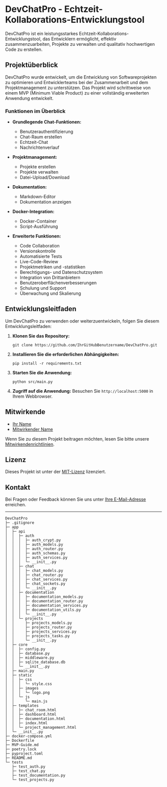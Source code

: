 # DevChatPro - Echtzeit-Kollaborations-Entwicklungstool

DevChatPro ist ein leistungsstarkes Echtzeit-Kollaborations-Entwicklungstool, das Entwicklern ermöglicht, effektiv zusammenzuarbeiten, Projekte zu verwalten und qualitativ hochwertigen Code zu erstellen.

## Projektüberblick

DevChatPro wurde entwickelt, um die Entwicklung von Softwareprojekten zu optimieren und Entwicklerteams bei der Zusammenarbeit und dem Projektmanagement zu unterstützen. Das Projekt wird schrittweise von einem MVP (Minimum Viable Product) zu einer vollständig erweiterten Anwendung entwickelt.

### Funktionen im Überblick

- **Grundlegende Chat-Funktionen:** 
  - Benutzerauthentifizierung
  - Chat-Raum erstellen
  - Echtzeit-Chat
  - Nachrichtenverlauf

- **Projektmanagement:**
  - Projekte erstellen
  - Projekte verwalten
  - Datei-Upload/Download

- **Dokumentation:**
  - Markdown-Editor
  - Dokumentation anzeigen

- **Docker-Integration:**
  - Docker-Container
  - Script-Ausführung

- **Erweiterte Funktionen:**
  - Code Collaboration
  - Versionskontrolle
  - Automatisierte Tests
  - Live-Code-Review
  - Projektmetriken und -statistiken
  - Berechtigungs- und Datenschutzsystem
  - Integration von Drittanbietern
  - Benutzeroberflächenverbesserungen
  - Schulung und Support
  - Überwachung und Skalierung

## Entwicklungsleitfaden

Um DevChatPro zu verwenden oder weiterzuentwickeln, folgen Sie diesem Entwicklungsleitfaden:

1. **Klonen Sie das Repository:**
   ```
   git clone https://github.com/IhrGitHubBenutzername/DevChatPro.git
   ```

2. **Installieren Sie die erforderlichen Abhängigkeiten:**
   ```
   pip install -r requirements.txt
   ```

3. **Starten Sie die Anwendung:**
   ```
   python src/main.py
   ```

4. **Zugriff auf die Anwendung:**
   Besuchen Sie `http://localhost:5000` in Ihrem Webbrowser.

## Mitwirkende

- [Ihr Name](https://github.com/IhrGitHubBenutzername)
- [Mitwirkender Name](https://github.com/mitwirkenderGitHubBenutzername)

Wenn Sie zu diesem Projekt beitragen möchten, lesen Sie bitte unsere [Mitwirkendenrichtlinien](CONTRIBUTING.md).

## Lizenz

Dieses Projekt ist unter der [MIT-Lizenz](LICENSE) lizenziert.

## Kontakt

Bei Fragen oder Feedback können Sie uns unter [Ihre E-Mail-Adresse](mailto:IhreE-Mail@Beispiel.com) erreichen.

---


```
DevChatPro
├─ .gitignore
├─ app
│  ├─ api
│  │  ├─ auth
│  │  │  ├─ auth_crypt.py
│  │  │  ├─ auth_models.py
│  │  │  ├─ auth_router.py
│  │  │  ├─ auth_schemas.py
│  │  │  ├─ auth_services.py
│  │  │  └─ __init__.py
│  │  ├─ chat
│  │  │  ├─ chat_models.py
│  │  │  ├─ chat_router.py
│  │  │  ├─ chat_services.py
│  │  │  ├─ chat_sockets.py
│  │  │  └─ __init__.py
│  │  ├─ documentation
│  │  │  ├─ documentation_models.py
│  │  │  ├─ documentation_router.py
│  │  │  ├─ documentation_services.py
│  │  │  ├─ documentation_utils.py
│  │  │  └─ __init__.py
│  │  └─ projects
│  │     ├─ projects_models.py
│  │     ├─ projects_router.py
│  │     ├─ projects_services.py
│  │     ├─ projects_tasks.py
│  │     └─ __init__.py
│  ├─ core
│  │  ├─ config.py
│  │  ├─ database.py
│  │  ├─ middleware.py
│  │  ├─ sqlite_database.db
│  │  └─ __init__.py
│  ├─ main.py
│  ├─ static
│  │  ├─ css
│  │  │  └─ style.css
│  │  ├─ images
│  │  │  └─ logo.png
│  │  └─ js
│  │     └─ main.js
│  ├─ templates
│  │  ├─ chat_room.html
│  │  ├─ dashboard.html
│  │  ├─ documentation.html
│  │  ├─ index.html
│  │  └─ project_management.html
│  └─ __init__.py
├─ docker-compose.yml
├─ Dockerfile
├─ MVP-Guide.md
├─ poetry.lock
├─ pyproject.toml
├─ README.md
└─ tests
   ├─ test_auth.py
   ├─ test_chat.py
   ├─ test_documentation.py
   └─ test_projects.py

```